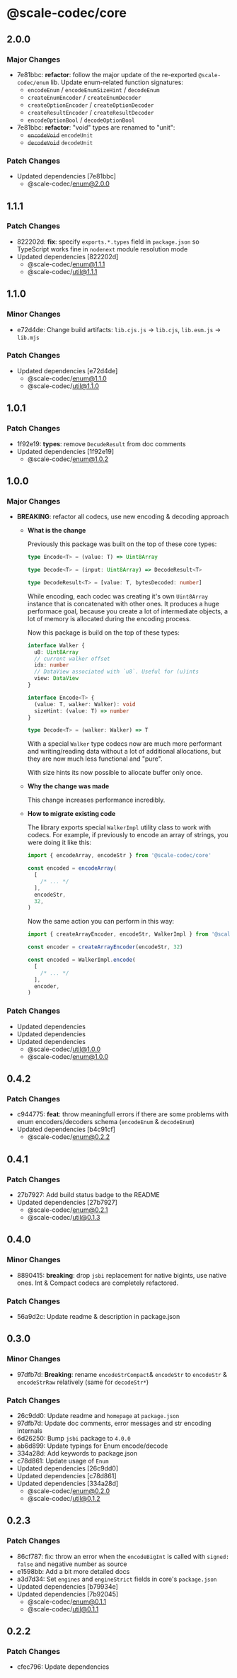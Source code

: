 # @scale-codec/core

## 2.0.0

### Major Changes

- 7e81bbc: **refactor**: follow the major update of the re-exported `@scale-codec/enum` lib. Update enum-related function signatures:
  - `encodeEnum` / `encodeEnumSizeHint` / `decodeEnum` 
  - `createEnumEncoder` / `createEnumDecoder`
  - `createOptionEncoder` / `createOptionDecoder`
  - `createResultEncoder` / `createResultDecoder`
  - `encodeOptionBool` / `decodeOptionBool`
- 7e81bbc: **refactor**: "void" types are renamed to "unit":
  - ~~`encodeVoid`~~ `encodeUnit`
  - ~~`decodeVoid`~~ `decodeUnit`

### Patch Changes

- Updated dependencies [7e81bbc]
  - @scale-codec/enum@2.0.0

## 1.1.1

### Patch Changes

- 822202d: **fix**: specify `exports.*.types` field in `package.json` so TypeScript works fine in `nodenext` module resolution mode
- Updated dependencies [822202d]
  - @scale-codec/enum@1.1.1
  - @scale-codec/util@1.1.1

## 1.1.0

### Minor Changes

- e72d4de: Change build artifacts: `lib.cjs.js` → `lib.cjs`, `lib.esm.js` → `lib.mjs`

### Patch Changes

- Updated dependencies [e72d4de]
  - @scale-codec/enum@1.1.0
  - @scale-codec/util@1.1.0

## 1.0.1

### Patch Changes

- 1f92e19: **types**: remove `DecudeResult` from doc comments
- Updated dependencies [1f92e19]
  - @scale-codec/enum@1.0.2

## 1.0.0

### Major Changes

- **BREAKING**: refactor all codecs, use new encoding & decoding approach

  - **What is the change**

    Previously this package was built on the top of these core types:

    ```ts
    type Encode<T> = (value: T) => Uint8Array

    type Decode<T> = (input: Uint8Array) => DecodeResult<T>

    type DecodeResult<T> = [value: T, bytesDecoded: number]
    ```

    While encoding, each codec was creating it's own `Uint8Array` instance that is concatenated with other ones. It produces a huge performace goal, because you create a lot of intermediate objects, a lot of memory is allocated during the encoding process.

    Now this package is build on the top of these types:

    ```ts
    interface Walker {
      u8: Uint8Array
      // current walker offset
      idx: number
      // DataView associated with `u8`. Useful for (u)ints
      view: DataView
    }

    interface Encode<T> {
      (value: T, walker: Walker): void
      sizeHint: (value: T) => number
    }

    type Decode<T> = (walker: Walker) => T
    ```

    With a special `Walker` type codecs now are much more performant and writing/reading data without a lot of additional allocations, but they are now much less functional and "pure".

    With size hints its now possible to allocate buffer only once.

  - **Why the change was made**

    This change increases performance incredibly.

  - **How to migrate existing code**

    The library exports special `WalkerImpl` utility class to work with codecs. For example, if previously to encode an array of strings, you were doing it like this:

    ```ts
    import { encodeArray, encodeStr } from '@scale-codec/core'

    const encoded = encodeArray(
      [
        /* ... */
      ],
      encodeStr,
      32,
    )
    ```

    Now the same action you can perform in this way:

    ```ts
    import { createArrayEncoder, encodeStr, WalkerImpl } from '@scale-codec/core'

    const encoder = createArrayEncoder(encodeStr, 32)

    const encoded = WalkerImpl.encode(
      [
        /* ... */
      ],
      encoder,
    )
    ```

### Patch Changes

- Updated dependencies
- Updated dependencies
- Updated dependencies
  - @scale-codec/util@1.0.0
  - @scale-codec/enum@1.0.0

## 0.4.2

### Patch Changes

- c944775: **feat**: throw meaningfull errors if there are some problems with enum encoders/decoders schema (`encodeEnum` & `decodeEnum`)
- Updated dependencies [b4c91cf]
  - @scale-codec/enum@0.2.2

## 0.4.1

### Patch Changes

- 27b7927: Add build status badge to the README
- Updated dependencies [27b7927]
  - @scale-codec/enum@0.2.1
  - @scale-codec/util@0.1.3

## 0.4.0

### Minor Changes

- 8890415: **breaking**: drop `jsbi` replacement for native bigints, use native ones. Int & Compact codecs are completely refactored.

### Patch Changes

- 56a9d2c: Update readme & description in package.json

## 0.3.0

### Minor Changes

- 97dfb7d: **Breaking**: rename `encodeStrCompact`& `encodeStr` to `encodeStr` & `encodeStrRaw` relatively (same for `decodeStr*`)

### Patch Changes

- 26c9dd0: Update readme and `homepage` at `package.json`
- 97dfb7d: Update doc comments, error messages and str encoding internals
- 6d26250: Bump `jsbi` package to `4.0.0`
- ab6d899: Update typings for Enum encode/decode
- 334a28d: Add keywords to package.json
- c78d861: Update usage of `Enum`
- Updated dependencies [26c9dd0]
- Updated dependencies [c78d861]
- Updated dependencies [334a28d]
  - @scale-codec/enum@0.2.0
  - @scale-codec/util@0.1.2

## 0.2.3

### Patch Changes

- 86cf787: fix: throw an error when the `encodeBigInt` is called with `signed: false` and negative number as source
- e1598bb: Add a bit more detailed docs
- a3d7d34: Set `engines` and `engineStrict` fields in core's `package.json`
- Updated dependencies [b79934e]
- Updated dependencies [7b92045]
  - @scale-codec/enum@0.1.1
  - @scale-codec/util@0.1.1

## 0.2.2

### Patch Changes

- cfec796: Update dependencies
